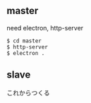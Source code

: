 ## master
need electron, http-server

```
$ cd master
$ http-server  
$ electron .
```


## slave
これからつくる

